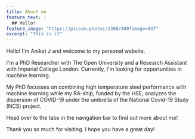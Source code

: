 ```yaml
---
title: About me
feature_text: |
  ## Hello!
feature_image: "https://picsum.photos/1300/400?image=947"
excerpt: "This is it"
---
```


Hello! I'm Aniket J and welcome to my personal website. 

I'm a PhD Researcher with The Open University and a Research Assistant with Imperial College London. Currently, I'm looking for opportunities in machine learning.

My PhD focusses on combining high temperature steel performance with machine learning while my RA-ship, funded by the HSE, analyzes the dispersion of COVID-19 under the umbrella of the National Covid-19 Study (NCS) project.

Head over to the tabs in the navigation bar to find out more about me! 

Thank you so much for visiting. I hope you have a great day!
